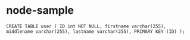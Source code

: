 # node-sample

`CREATE TABLE user (
    ID int NOT NULL,
    firstname varchar(255),
    middlename varchar(255),
    lastname varchar(255),
    PRIMARY KEY (ID)
);`
